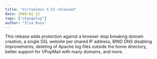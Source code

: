 ```yaml
---
title: "Virtualmin 3.53 released"
date: 2008-02-22
tags: ["changelog"]
author: "Ilia Ross"
---
```


This release adds protection against a browser stop breaking domain creation, a single SSL website per shared IP address, BIND DNS disabling improvements, deleting of Apache log files outside the home directory, better support for VPopMail with many domains, and more.
